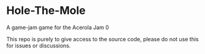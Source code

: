 # Hole-The-Mole
A game-jam game for the Acerola Jam 0

This repo is purely to give access to the source code, please do not use this for issues or discussions.
